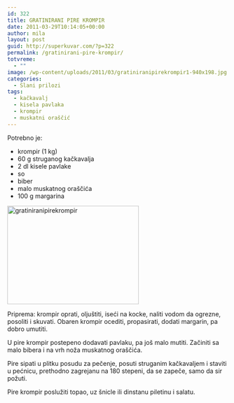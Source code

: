 ```yaml
---
id: 322
title: GRATINIRANI PIRE KROMPIR
date: 2011-03-29T10:14:05+00:00
author: mila
layout: post
guid: http://superkuvar.com/?p=322
permalink: /gratinirani-pire-krompir/
totvreme:
  - ""
image: /wp-content/uploads/2011/03/gratiniranipirekrompir1-940x198.jpg
categories:
  - Slani prilozi
tags:
  - kačkavalj
  - kisela pavlaka
  - krompir
  - muskatni oraščić
---
```

Potrebno je:

  * krompir (1 kg)
  * 60 g struganog kačkavalja
  * 2 dl kisele pavlake
  * so
  * biber
  * malo muskatnog oraščića
  * 100 g margarina

[<img class="alignnone size-medium wp-image-8630" src="//superkuvar.com/wp-content/uploads/2011/03/gratiniranipirekrompir1-300x225.jpg" alt="gratiniranipirekrompir" width="300" height="225" />](//superkuvar.com/wp-content/uploads/2011/03/gratiniranipirekrompir1.jpg)

Priprema: krompir oprati, oljuštiti, iseći na kocke, naliti vodom da ogrezne, posoliti i skuvati. Obaren krompir ocediti, propasirati, dodati margarin, pa dobro umutiti.

U pire krompir postepeno dodavati pavlaku, pa još malo mutiti. Začiniti sa malo bibera i na vrh noža muskatnog oraščića.

Pire sipati u plitku posudu za pečenje, posuti struganim kačkavaljem i staviti u pećnicu, prethodno zagrejanu na 180 stepeni, da se zapeče, samo da sir požuti.

Pire krompir poslužiti topao, uz šnicle ili dinstanu piletinu i salatu.